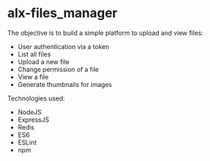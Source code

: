 # alx-files_manager
<p>The objective is to build a simple platform to upload and view files:</p>
<ul>
<li>User authentication via a token </li>
<li>List all files</li>
<li>Upload a new file</li>
<li>Change permission of a file</li>
<li>View a file</li>
<li>Generate thumbnails for images</li>
</ul>
<p>Technologies used:</p>
<ul>
<li>NodeJS</li>
<li>ExpressJS</li>
<li>Redis</li>
<li>ES6</li>
<li>ESLint</li>
<li>npm</li>
</ul>
